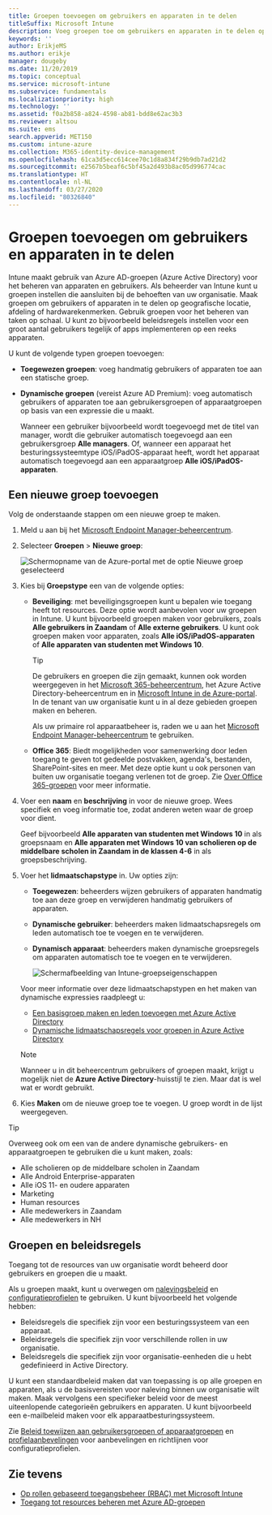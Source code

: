 ```yaml
---
title: Groepen toevoegen om gebruikers en apparaten in te delen
titleSuffix: Microsoft Intune
description: Voeg groepen toe om gebruikers en apparaten in te delen op basis van geografie, afdeling of hardwarespecificaties.
keywords: ''
author: ErikjeMS
ms.author: erikje
manager: dougeby
ms.date: 11/20/2019
ms.topic: conceptual
ms.service: microsoft-intune
ms.subservice: fundamentals
ms.localizationpriority: high
ms.technology: ''
ms.assetid: f0a2b858-a824-4598-ab81-bdd8e62ac3b3
ms.reviewer: altsou
ms.suite: ems
search.appverid: MET150
ms.custom: intune-azure
ms.collection: M365-identity-device-management
ms.openlocfilehash: 61ca3d5ecc614cee70c1d8a834f29b9db7ad21d2
ms.sourcegitcommit: e2567b5beaf6c5bf45a2d493b8ac05d996774cac
ms.translationtype: HT
ms.contentlocale: nl-NL
ms.lasthandoff: 03/27/2020
ms.locfileid: "80326840"
---
```

# <a name="add-groups-to-organize-users-and-devices"></a>Groepen toevoegen om gebruikers en apparaten in te delen

Intune maakt gebruik van Azure AD-groepen (Azure Active Directory) voor het beheren van apparaten en gebruikers. Als beheerder van Intune kunt u groepen instellen die aansluiten bij de behoeften van uw organisatie. Maak groepen om gebruikers of apparaten in te delen op geografische locatie, afdeling of hardwarekenmerken. Gebruik groepen voor het beheren van taken op schaal. U kunt zo bijvoorbeeld beleidsregels instellen voor een groot aantal gebruikers tegelijk of apps implementeren op een reeks apparaten.

U kunt de volgende typen groepen toevoegen:

- **Toegewezen groepen**: voeg handmatig gebruikers of apparaten toe aan een statische groep. 
- **Dynamische groepen** (vereist Azure AD Premium): voeg automatisch gebruikers of apparaten toe aan gebruikersgroepen of apparaatgroepen op basis van een expressie die u maakt.

  Wanneer een gebruiker bijvoorbeeld wordt toegevoegd met de titel van manager, wordt die gebruiker automatisch toegevoegd aan een gebruikersgroep **Alle managers**. Of, wanneer een apparaat het besturingssysteemtype iOS/iPadOS-apparaat heeft, wordt het apparaat automatisch toegevoegd aan een apparaatgroep **Alle iOS/iPadOS-apparaten**.

## <a name="add-a-new-group"></a>Een nieuwe groep toevoegen

Volg de onderstaande stappen om een nieuwe groep te maken.

1. Meld u aan bij het [Microsoft Endpoint Manager-beheercentrum](https://go.microsoft.com/fwlink/?linkid=2109431).
2. Selecteer **Groepen** > **Nieuwe groep**:

   ![Schermopname van de Azure-portal met de optie Nieuwe groep geselecteerd](./media/groups-add/groups-add-new.png)

3. Kies bij **Groepstype** een van de volgende opties:

    - **Beveiliging**: met beveiligingsgroepen kunt u bepalen wie toegang heeft tot resources. Deze optie wordt aanbevolen voor uw groepen in Intune. U kunt bijvoorbeeld groepen maken voor gebruikers, zoals **Alle gebruikers in Zaandam** of **Alle externe gebruikers**. U kunt ook groepen maken voor apparaten, zoals **Alle iOS/iPadOS-apparaten** of **Alle apparaten van studenten met Windows 10**.

        > [!TIP]
        > De gebruikers en groepen die zijn gemaakt, kunnen ook worden weergegeven in het [Microsoft 365-beheercentrum](https://admin.microsoft.com), het Azure Active Directory-beheercentrum en in [Microsoft Intune in de Azure-portal](https://go.microsoft.com/fwlink/?linkid=2090973). In de tenant van uw organisatie kunt u in al deze gebieden groepen maken en beheren.
        >
        > Als uw primaire rol apparaatbeheer is, raden we u aan het [Microsoft Endpoint Manager-beheercentrum](https://go.microsoft.com/fwlink/?linkid=2109431) te gebruiken.

    - **Office 365**: Biedt mogelijkheden voor samenwerking door leden toegang te geven tot gedeelde postvakken, agenda's, bestanden, SharePoint-sites en meer. Met deze optie kunt u ook personen van buiten uw organisatie toegang verlenen tot de groep. Zie [Over Office 365-groepen](https://support.office.com/article/learn-about-office-365-groups-b565caa1-5c40-40ef-9915-60fdb2d97fa2) voor meer informatie.

4. Voer een **naam** en **beschrijving** in voor de nieuwe groep. Wees specifiek en voeg informatie toe, zodat anderen weten waar de groep voor dient.

    Geef bijvoorbeeld **Alle apparaten van studenten met Windows 10** in als groepsnaam en **Alle apparaten met Windows 10 van scholieren op de middelbare scholen in Zaandam in de klassen 4-6** in als groepsbeschrijving.

5. Voer het **lidmaatschapstype** in. Uw opties zijn:

    - **Toegewezen**: beheerders wijzen gebruikers of apparaten handmatig toe aan deze groep en verwijderen handmatig gebruikers of apparaten.
    - **Dynamische gebruiker**: beheerders maken lidmaatschapsregels om leden automatisch toe te voegen en te verwijderen.
    - **Dynamisch apparaat**: beheerders maken dynamische groepsregels om apparaten automatisch toe te voegen en te verwijderen.

        ![Schermafbeelding van Intune-groepseigenschappen](./media/groups-add/groups-add-properties.png)

    Voor meer informatie over deze lidmaatschapstypen en het maken van dynamische expressies raadpleegt u:

    - [Een basisgroep maken en leden toevoegen met Azure Active Directory](https://docs.microsoft.com/azure/active-directory/fundamentals/active-directory-groups-create-azure-portal)
    - [Dynamische lidmaatschapsregels voor groepen in Azure Active Directory](https://docs.microsoft.com/azure/active-directory/users-groups-roles/groups-dynamic-membership)

    > [!NOTE]
    > Wanneer u in dit beheercentrum gebruikers of groepen maakt, krijgt u mogelijk niet de **Azure Active Directory**-huisstijl te zien. Maar dat is wel wat er wordt gebruikt.

6. Kies **Maken** om de nieuwe groep toe te voegen. U groep wordt in de lijst weergegeven.

> [!TIP]
> Overweeg ook om een van de andere dynamische gebruikers- en apparaatgroepen te gebruiken die u kunt maken, zoals:
>
> - Alle scholieren op de middelbare scholen in Zaandam
> - Alle Android Enterprise-apparaten
> - Alle iOS 11- en oudere apparaten
> - Marketing
> - Human resources
> - Alle medewerkers in Zaandam
> - Alle medewerkers in NH

## <a name="groups-and-policies"></a>Groepen en beleidsregels

Toegang tot de resources van uw organisatie wordt beheerd door gebruikers en groepen die u maakt.

Als u groepen maakt, kunt u overwegen om [nalevingsbeleid](../protect/device-compliance-get-started.md) en [configuratieprofielen](../configuration/device-profiles.md) te gebruiken. U kunt bijvoorbeeld het volgende hebben:

- Beleidsregels die specifiek zijn voor een besturingssysteem van een apparaat.
- Beleidsregels die specifiek zijn voor verschillende rollen in uw organisatie.
- Beleidsregels die specifiek zijn voor organisatie-eenheden die u hebt gedefinieerd in Active Directory.

U kunt een standaardbeleid maken dat van toepassing is op alle groepen en apparaten, als u de basisvereisten voor naleving binnen uw organisatie wilt maken. Maak vervolgens een specifieker beleid voor de meest uiteenlopende categorieën gebruikers en apparaten. U kunt bijvoorbeeld een e-mailbeleid maken voor elk apparaatbesturingssysteem.

Zie [Beleid toewijzen aan gebruikersgroepen of apparaatgroepen](../configuration/device-profile-assign.md#user-groups-vs-device-groups) en [profielaanbevelingen](../configuration/device-profile-create.md#recommendations) voor aanbevelingen en richtlijnen voor configuratieprofielen.

## <a name="see-also"></a>Zie tevens

- [Op rollen gebaseerd toegangsbeheer (RBAC) met Microsoft Intune](role-based-access-control.md)
- [Toegang tot resources beheren met Azure AD-groepen](https://docs.microsoft.com/azure/active-directory/active-directory-manage-groups)
